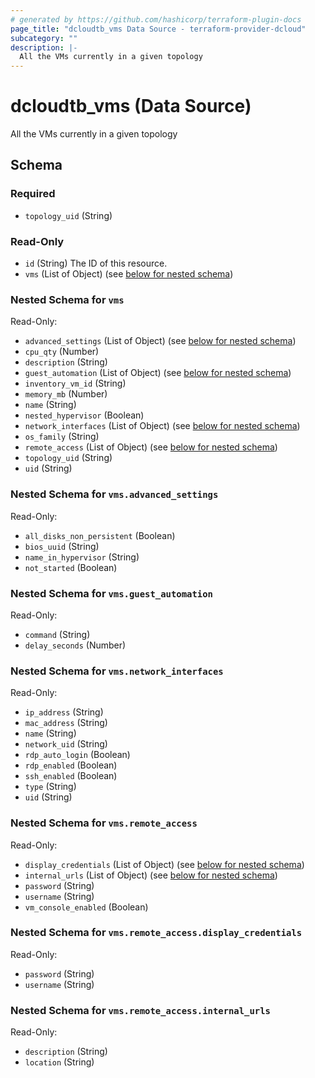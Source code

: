 ```yaml
---
# generated by https://github.com/hashicorp/terraform-plugin-docs
page_title: "dcloudtb_vms Data Source - terraform-provider-dcloud"
subcategory: ""
description: |-
  All the VMs currently in a given topology
---
```


# dcloudtb_vms (Data Source)

All the VMs currently in a given topology



<!-- schema generated by tfplugindocs -->
## Schema

### Required

- `topology_uid` (String)

### Read-Only

- `id` (String) The ID of this resource.
- `vms` (List of Object) (see [below for nested schema](#nestedatt--vms))

<a id="nestedatt--vms"></a>
### Nested Schema for `vms`

Read-Only:

- `advanced_settings` (List of Object) (see [below for nested schema](#nestedobjatt--vms--advanced_settings))
- `cpu_qty` (Number)
- `description` (String)
- `guest_automation` (List of Object) (see [below for nested schema](#nestedobjatt--vms--guest_automation))
- `inventory_vm_id` (String)
- `memory_mb` (Number)
- `name` (String)
- `nested_hypervisor` (Boolean)
- `network_interfaces` (List of Object) (see [below for nested schema](#nestedobjatt--vms--network_interfaces))
- `os_family` (String)
- `remote_access` (List of Object) (see [below for nested schema](#nestedobjatt--vms--remote_access))
- `topology_uid` (String)
- `uid` (String)

<a id="nestedobjatt--vms--advanced_settings"></a>
### Nested Schema for `vms.advanced_settings`

Read-Only:

- `all_disks_non_persistent` (Boolean)
- `bios_uuid` (String)
- `name_in_hypervisor` (String)
- `not_started` (Boolean)


<a id="nestedobjatt--vms--guest_automation"></a>
### Nested Schema for `vms.guest_automation`

Read-Only:

- `command` (String)
- `delay_seconds` (Number)


<a id="nestedobjatt--vms--network_interfaces"></a>
### Nested Schema for `vms.network_interfaces`

Read-Only:

- `ip_address` (String)
- `mac_address` (String)
- `name` (String)
- `network_uid` (String)
- `rdp_auto_login` (Boolean)
- `rdp_enabled` (Boolean)
- `ssh_enabled` (Boolean)
- `type` (String)
- `uid` (String)


<a id="nestedobjatt--vms--remote_access"></a>
### Nested Schema for `vms.remote_access`

Read-Only:

- `display_credentials` (List of Object) (see [below for nested schema](#nestedobjatt--vms--remote_access--display_credentials))
- `internal_urls` (List of Object) (see [below for nested schema](#nestedobjatt--vms--remote_access--internal_urls))
- `password` (String)
- `username` (String)
- `vm_console_enabled` (Boolean)

<a id="nestedobjatt--vms--remote_access--display_credentials"></a>
### Nested Schema for `vms.remote_access.display_credentials`

Read-Only:

- `password` (String)
- `username` (String)


<a id="nestedobjatt--vms--remote_access--internal_urls"></a>
### Nested Schema for `vms.remote_access.internal_urls`

Read-Only:

- `description` (String)
- `location` (String)


